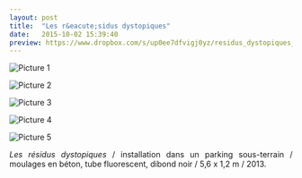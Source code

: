 ```yaml
---
layout: post
title:  "Les r&eacute;sidus dystopiques"
date:   2015-10-02 15:39:40
preview: https://www.dropbox.com/s/up0ee7dfvigj0yz/residus_dystopiques_preview.jpg?raw=1
---
```


![Picture 1](https://www.dropbox.com/s/m9v37zljrocbs2t/residus_dystopiques.jpg?raw=1)

![Picture 2](https://www.dropbox.com/s/kpo0yk09gf0n3tt/Residus_2013.jpg?raw=1)

![Picture 3](https://www.dropbox.com/s/omypis41xkiz6up/Residus_2013%282%29.jpg?raw=1)

![Picture 4](https://www.dropbox.com/s/3m8r31regrc8pad/residus_dystopiques_zoom.jpg?raw=1)

![Picture 5](https://www.dropbox.com/s/e6maobw0rveq9ji/Residus_2013%283%29.jpg?raw=1)

<p style="text-align:justify">
<span style="font-style: italic;">Les r&eacute;sidus dystopiques</span> / installation dans un parking sous-terrain / moulages en b&eacute;ton, tube fluorescent, dibond noir / 5,6 x 1,2 m / 2013.
</p>